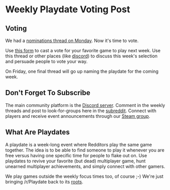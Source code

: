 # Weekly Playdate Voting Post

## Voting

We had a [nominations thread on Monday](https://www.reddit.com/r/Playdate/comments/75dnoi/weekly_playdate_nominations_post/). Now it's time to vote.

Use [this form](https://docs.google.com/forms/d/1lj9o23YQHXRSI80xdXLAIVUuqFBYyiE_1HtTq6bEzmg) to cast a vote for your favorite game to play next week. Use this thread or other places (like [discord](https://discord.gg/playdate)) to discuss this week's selection and persuade people to vote your way.

On Friday, one final thread will go up naming the playdate for the coming week.

## Don't Forget To Subscribe

The main community platform is the [Discord server](https://discord.gg/playdate). Comment in the weekly threads and post to look-for-groups here in the [subreddit](https://www.reddit.com/r/Playdate/submit?selftext=true). Connect with players and receive event announcements through our [Steam group](http://steamcommunity.com/groups/joinplaydate).

## What Are Playdates

A playdate is a week-long event where Redditors play the same game together. The idea is to be able to find someone to play it whenever you are free versus having one specific time for people to flake out on. Use playdates to revive your favorite (but dead) multiplayer game, hunt unearned multiplayer achievements, and simply connect with other gamers.

We play games outside the weekly focus times too, of course ;-) We're just bringing /r/Playdate back to its [roots](https://www.reddit.com/r/gaming/comments/j8hpz/idea_for_subreddit_organize_nights_around/).
